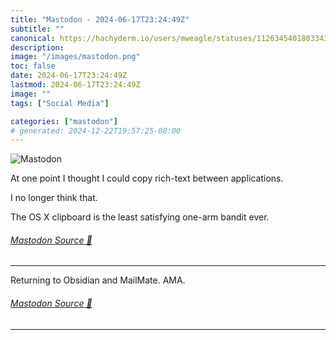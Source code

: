 ```yaml
---
title: "Mastodon - 2024-06-17T23:24:49Z"
subtitle: ""
canonical: https://hachyderm.io/users/mweagle/statuses/112634540180334325
description:
image: "/images/mastodon.png"
toc: false
date: 2024-06-17T23:24:49Z
lastmod: 2024-06-17T23:24:49Z
image: ""
tags: ["Social Media"]

categories: ["mastodon"]
# generated: 2024-12-22T19:57:25-08:00
---
```

![Mastodon](/images/mastodon.png)

<p>At one point I thought I could copy rich-text between applications. </p><p>I no longer think that.</p><p>The OS X clipboard is the least satisfying one-arm bandit ever.</p>


###### [Mastodon Source 🐘](https://hachyderm.io/@mweagle/112634540180334325)

___

<p>Returning to Obsidian and MailMate. AMA.</p>


###### [Mastodon Source 🐘](https://hachyderm.io/@mweagle/112634681554192921)

___
